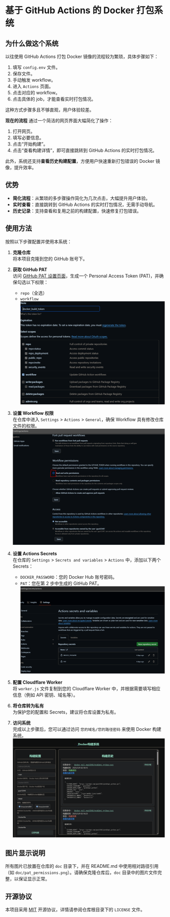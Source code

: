 # 基于 GitHub Actions 的 Docker 打包系统

## 为什么做这个系统

以往使用 GitHub Actions 打包 Docker 镜像的流程较为繁琐，具体步骤如下：

1. 填写 `config.env` 文件。
2. 保存文件。
3. 手动触发 workflow。
4. 进入 `Actions` 页面。
5. 点击对应的 workflow。
6. 点击具体的 job，才能查看实时打包情况。

这种方式步骤多且不够直观，用户体验较差。

**现在的流程** 通过一个简洁的网页界面大幅简化了操作：

1. 打开网页。
2. 填写必要信息。
3. 点击“开始构建”。
4. 点击“查看构建详情”，即可直接跳转到 GitHub Actions 的实时打包情况。

此外，系统还支持**查看历史构建配置**，方便用户快速重新打包错误的 Docker 镜像，提升效率。

## 优势

- **简化流程**：从繁琐的多步骤操作简化为几次点击，大幅提升用户体验。
- **实时查看**：直接跳转到 GitHub Actions 的实时打包情况，无需手动导航。
- **历史记录**：支持查看和复用之前的构建配置，快速修复打包错误。

## 使用方法

按照以下步骤配置并使用本系统：

1. **克隆仓库**  
   将本项目克隆到您的 GitHub 账号下。

2. **获取 GitHub PAT**  
   访问 [GitHub PAT 设置页面](https://github.com/settings/tokens)，生成一个 Personal Access Token (PAT)，并确保勾选以下权限：  
   - `repo`（全选）  
   - `workflow`  
   ![PAT Permissions](doc/pat_permissions.png)

3. **设置 Workflow 权限**  
   在仓库中进入 `Settings` > `Actions` > `General`，确保 Workflow 具有修改仓库文件的权限。  
   ![Workflow Permissions](doc/workflow_permissions.png)

4. **设置 Actions Secrets**  
   在仓库的 `Settings` > `Secrets and variables` > `Actions` 中，添加以下两个 Secrets：  
   - `DOCKER_PASSWORD`：您的 Docker Hub 账号密码。  
   - `PAT`：您在第 2 步中生成的 GitHub PAT。  
   ![Actions Secrets](doc/actions_secrets.png)

5. **配置 Cloudflare Worker**  
   将 `worker.js` 文件复制到您的 Cloudflare Worker 中，并根据需要填写相应信息（例如 API 密钥、域名等）。

6. **将仓库转为私有**  
   为保护您的配置和 Secrets，建议将仓库设置为私有。

7. **访问系统**  
   完成以上步骤后，您可以通过访问 `您的域名/您的路径密码` 来使用 Docker 构建系统。  
   ![System Page](doc/page.png)

## 图片显示说明

所有图片已放置在仓库的 `doc` 目录下，并在 README.md 中使用相对路径引用（如 `doc/pat_permissions.png`）。请确保克隆仓库后，`doc` 目录中的图片文件完整，以保证显示正常。

## 开源协议

本项目采用 [MIT](LICENSE) 开源协议，详情请参阅仓库根目录下的 `LICENSE` 文件。

